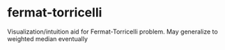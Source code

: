 # fermat-torricelli
Visualization/intuition aid for Fermat-Torricelli problem. May generalize to weighted median eventually
